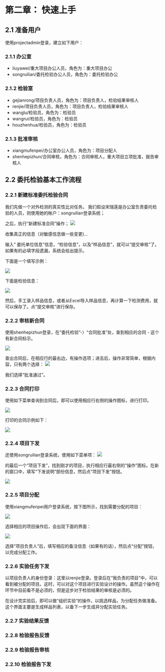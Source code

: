 # 第二章： 快速上手


## 2.1 准备用户
使用projectadmin登录，建立如下用户：
### 2.1.1 办公室
* liuyawei/重大项目办公人员，角色为：重大项目办公
* songruilian/委托检验办公人员，角色为：委托检验办公

### 2.1.2 检验室
* gejianrong/项目负责人员，角色为：项目负责人，检验结果审核人
* renjie/项目负责人员，角色为：项目负责人，检验结果审核人
* wanglu/检验员，角色为：检验员
* wangrui/检验员，角色为：检验员
* houzhenhua/检验员，角色为：检验员


### 2.1.3 批准审核
* xiangmufenpei/办公室办公人员，角色为：项目分配人
* shenhepizhun/合同审核，角色为：合同审核人，重大项目立项批准，报告审核人

## 2.2 委托检验基本工作流程
### 2.2.1 新建标准委托检验合同

我们先做一个对外检测的真实性比对任务。
我们假设宋瑞莲是办公室负责委托检验的人员，则使用她的帐户：songruilian登录系统；

之后，执行“新建标准合同”操作；
![](new-contract.png)




收集真正的信息（对敏感信息做一些变更)...

输入“ 委托单位信息”信息，“检验信息”，以及“样品信息”，就可以“提交审核”了。
如果有的必填字段遗漏，系统会给出提示。

下面是一个填写示例：

![](delegator.png)


下面是检验信息：

![](test-info.png)


然后，手工录入样品信息，或者从Excel导入样品信息，再计算一下检测费用，就可以保存了。点“提交审核”进行保存。


### 2.2.2 审核新合同

使用shenhepizhun登录，在“委托检验”-〉“合同批准”处，查到相应的合同 - 这个有新合同标示。

![](contract-accept.png)


查出合同后，在相应行的最右边，有操作选项；进去后，操作非常简单，根据内容，只有两个选择：
![](accept-or-reject.png)


我们选择“批准通过”。

### 2.2.3 合同打印
使用如下菜单查询到合同后，即可以使用相应行右侧的操作图标，进行打印。

![](contract-query.png)


打印的合同示例如下：

![](contract-print.png)


### 2.2.4 项目下发

还使用songruilian登录系统，使用如下菜单项：
![](project-dispatch.png)

的最后一个“项目下发”，找到刚才的项目，执行相应行最右侧的“操作”图标。在新的窗口中，填写“下发说明”部份信息，然后点“项目下发”按钮。

![](project-dispatch-2.png)

### 2.2.5 项目分配

使用xiangmufenpei用户登录系统，按下图所示，找到需要分配的项目：

![](project-assign.png)


选择相应的项目操作后，会出现下面的界面：

![](project-assign-2.png)

选择“项目负责人”后，填写相应的备注信息（如果有的话），然后点“分配”按钮，以完成分配工作。


### 2.2.6 实验任务下发
以项目负责人的身份登录：这里以renjie登录。登录后在“我负责的项目”中，可以看到被分配的项目。这时，可以对这个项目进行实验设计的操作。虽然这个操作在环节中目前看不是必须的，但是这步对于检验结果的审核是必须的。

在设计完实验后，即可以做“组织实验“的操作，以挑选样品，为分配任务做准备。
这个界面主要是生成样品列表，以备下一步生成并分配实验任务。




### 2.2.7 实验结果反馈


### 2.2.8 检验报告反馈


### 2.2.9 检验报告审核


### 2.2.10 检验报告下发



